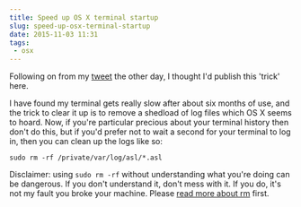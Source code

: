 ```yaml
---
title: Speed up OS X terminal startup
slug: speed-up-osx-terminal-startup
date: 2015-11-03 11:31
tags:
 - osx
---
```


Following on from my [tweet](https://twitter.com/imdsm/status/659664112180461568) the other day, I thought I'd publish this 'trick' here.

I have found my terminal gets really slow after about six months of use, and the trick to clear it up is to remove a shedload of log files which OS X seems to hoard. Now, if you're particular precious about your terminal history then don't do this, but if you'd prefer not to wait a second for your terminal to log in, then you can clean up the logs like so:

    sudo rm -rf /private/var/log/asl/*.asl
    
Disclaimer: using `sudo rm -rf` without understanding what you're doing can be dangerous. If you don't understand it, don't mess with it. If you do, it's not my fault you broke your machine. Please [read more about rm](http://man7.org/linux/man-pages/man1/rm.1.html) first.
